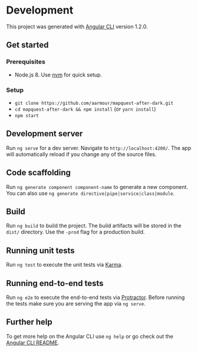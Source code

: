 # Development

This project was generated with [Angular CLI](https://github.com/angular/angular-cli) version 1.2.0.

## Get started

### Prerequisites

* Node.js 8. Use [nvm](https://github.com/creationix/nvm) for quick setup.

### Setup

* `git clone https://github.com/aarmour/mapquest-after-dark.git`
* `cd mapquest-after-dark && npm install` (or `yarn install`)
* `npm start`

## Development server

Run `ng serve` for a dev server. Navigate to `http://localhost:4200/`. The app will automatically reload if you change any of the source files.

## Code scaffolding

Run `ng generate component component-name` to generate a new component. You can also use `ng generate directive|pipe|service|class|module`.

## Build

Run `ng build` to build the project. The build artifacts will be stored in the `dist/` directory. Use the `-prod` flag for a production build.

## Running unit tests

Run `ng test` to execute the unit tests via [Karma](https://karma-runner.github.io).

## Running end-to-end tests

Run `ng e2e` to execute the end-to-end tests via [Protractor](http://www.protractortest.org/).
Before running the tests make sure you are serving the app via `ng serve`.

## Further help

To get more help on the Angular CLI use `ng help` or go check out the [Angular CLI README](https://github.com/angular/angular-cli/blob/master/README.md).
